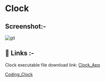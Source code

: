 # Clock


## Screenshot:-

![git](https://user-images.githubusercontent.com/90235816/191898570-93a4e8bb-9ba9-41d9-af9d-baa923d243a4.PNG)


## 🔗 Links :-


Clock executable file download link:
[Clock_App](https://www.mediafire.com/file/czxfahgdy4d69wf/Clock2.zip/file)

[Coding_Clock](https://www.youtube.com/watch?v=005Er9KEesE&list=PLZ9U7l5j8AZYyfB84IMZf3QwS2hwxyyYx&index=5)


